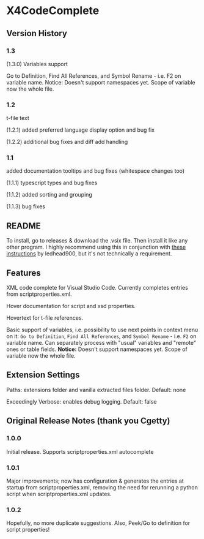 # X4CodeComplete

## Version History

### 1.3

(1.3.0) Variables support

Go to Definition, Find All References, and Symbol Rename - i.e. F2 on variable name.
Notice: Doesn't support namespaces yet. Scope of variable now the whole file.

### 1.2

t-file text

(1.2.1) added preferred language display option and bug fix

(1.2.2) additional bug fixes and diff add handling

### 1.1

added documentation tooltips and bug fixes (whitespace changes too)

(1.1.1) typescript types and bug fixes

(1.1.2) added sorting and grouping

(1.1.3) bug fixes

## README

To install, go to releases & download the .vsix file. Then install it like any other program.
I highly recommend using this in conjunction with [these instructions](https://forum.egosoft.com/viewtopic.php?f=181&t=416621) by ledhead900, but it's not technically a requirement.

## Features

XML code complete for Visual Studio Code. Currently completes entries from scriptproperties.xml.

Hover documentation for script and xsd properties.

Hovertext for t-file references.

Basic support of variables, i.e. possibility to use next points in context menu on it:
`Go to Definition`, `Find All References`, and `Symbol Rename` - i.e. `F2` on variable name.
Can separately process with "usual" variables and "remote" ones or table fields.
**Notice:** Doesn't support namespaces yet. Scope of variable now the whole file.

## Extension Settings

Paths: extensions folder and vanilla extracted files folder. Default: none

Exceedingly Verbose: enables debug logging. Default: false

## Original Release Notes (thank you Cgetty)

### 1.0.0

Initial release. Supports scriptproperties.xml autocomplete

### 1.0.1

Major improvements; now has configuration & generates the entries at startup from scriptproperties.xml, removing the need for rerunning a python script when scriptproperties.xml updates.

### 1.0.2

Hopefully, no more duplicate suggestions. Also, Peek/Go to definition for script properties!
